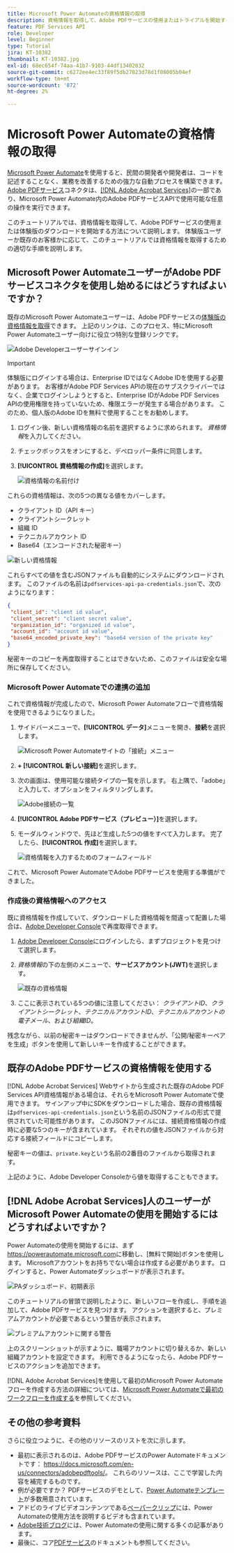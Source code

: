 ```yaml
---
title: Microsoft Power Automateの資格情報の取得
description: 資格情報を取得して、Adobe PDFサービスの使用またはトライアルを開始する方法について説明します。
feature: PDF Services API
role: Developer
level: Beginner
type: Tutorial
jira: KT-10382
thumbnail: KT-10382.jpg
exl-id: 68ec654f-74aa-41b7-9103-44df13402032
source-git-commit: c6272ee4ec33f89f5db27023d78d1f08005b04ef
workflow-type: tm+mt
source-wordcount: '872'
ht-degree: 2%

---
```


# Microsoft Power Automateの資格情報の取得

[Microsoft Power Automate](https://powerautomate.microsoft.com/)を使用すると、民間の開発者や開発者は、コードを記述することなく、業務を改善するための強力な自動プロセスを構築できます。 [Adobe PDFサービス](https://us.flow.microsoft.com/en-us/connectors/shared_adobepdftools/adobe-pdf-services/)コネクタは、[[!DNL Adobe Acrobat Services]](https://developer.adobe.com/document-services)の一部であり、Microsoft Power Automate内のAdobe PDFサービスAPIで使用可能な任意の操作を実行できます。

このチュートリアルでは、資格情報を取得して、Adobe PDFサービスの使用または体験版のダウンロードを開始する方法について説明します。 体験版ユーザーか既存のお客様かに応じて、このチュートリアルでは資格情報を取得するための適切な手順を説明します。

## Microsoft Power AutomateユーザーがAdobe PDFサービスコネクタを使用し始めるにはどうすればよいですか？

既存のMicrosoft Power Automateユーザーは、Adobe PDFサービスの[体験版の資格情報を取得](https://www.adobe.com/go/powerautomate_getstarted)できます。 上記のリンクは、このプロセス、特にMicrosoft Power Automateユーザー向けに役立つ特別な登録リンクです。

![Adobe Developerユーザーサインイン](assets/credentials_1.png)


>[!IMPORTANT]
> 体験版にログインする場合は、Enterprise IDではなくAdobe IDを使用する必要があります。 お客様がAdobe PDF Services APIの現在のサブスクライバーではなく、企業でログインしようとすると、Enterprise IDがAdobe PDF Services APIの使用権限を持っていないため、権限エラーが発生する場合があります。 このため、個人版のAdobe IDを無料で使用することをお勧めします。
>

1. ログイン後、新しい資格情報の名前を選択するように求められます。 *資格情報*&#x200B;を入力してください。
1. チェックボックスをオンにすると、デベロッパー条件に同意します。
1. **[!UICONTROL 資格情報の作成]**&#x200B;を選択します。

   ![資格情報の名前付け](assets/credentials_2.png)

これらの資格情報は、次の5つの異なる値をカバーします。

* クライアント ID（API キー）
* クライアントシークレット
* 組織 ID
* テクニカルアカウント ID
* Base64（エンコードされた秘密キー）

![新しい資格情報](assets/credentials_3.png)

これらすべての値を含むJSONファイルも自動的にシステムにダウンロードされます。 このファイルの名前は`pdfservices-api-pa-credentials.json`で、次のようになります：

```json
{
 "client_id": "client id value",
 "client_secret": "client secret value",
 "organization_id": "organized id value",
 "account_id": "account id value",
 "base64_encoded_private_key": "base64 version of the private key"
}
```

秘密キーのコピーを再度取得することはできないため、このファイルは安全な場所に保存してください。

### Microsoft Power Automateでの連携の追加

これで資格情報が完成したので、Microsoft Power Automateフローで資格情報を使用できるようになりました。

1. サイドバーメニューで、**[!UICONTROL データ]**&#x200B;メニューを開き、**接続**&#x200B;を選択します。

   ![Microsoft Power Automateサイトの「接続」メニュー](assets/credentials_4.png)

1. **+ [!UICONTROL 新しい接続]**&#x200B;を選択します。

1. 次の画面は、使用可能な接続タイプの一覧を示します。 右上隅で、「adobe」と入力して、オプションをフィルタリングします。

   ![Adobe接続の一覧](assets/credentials_5.png)

1. **[!UICONTROL Adobe PDFサービス（プレビュー）]**&#x200B;を選択します。
1. モーダルウィンドウで、先ほど生成した5つの値をすべて入力します。 完了したら、**[!UICONTROL 作成]**&#x200B;を選択します。

   ![資格情報を入力するためのフォームフィールド](assets/credentials_6.png)

これで、Microsoft Power AutomateでAdobe PDFサービスを使用する準備ができました。

### 作成後の資格情報へのアクセス

既に資格情報を作成していて、ダウンロードした資格情報を間違って配置した場合は、[Adobe Developer Console](https://developer.adobe.com/console)で再度取得できます。

1. [Adobe Developer Console](https://developer.adobe.com/console)にログインしたら、まずプロジェクトを見つけて選択します。
1. *資格情報*&#x200B;の下の左側のメニューで、**サービスアカウント(JWT)**&#x200B;を選択します。

   ![既存の資格情報](assets/credentials_7.png)

1. ここに表示されている5つの値に注意してください： *クライアントID*、*クライアントシークレット*、*テクニカルアカウントID*、*テクニカルアカウントの電子メール*、および&#x200B;*組織ID*。

残念ながら、以前の秘密キーはダウンロードできませんが、「公開/秘密キーペアを生成」ボタンを使用して新しいキーを作成することができます。

## 既存のAdobe PDFサービスの資格情報を使用する

[!DNL Adobe Acrobat Services] Webサイトから生成された既存のAdobe PDF Services API資格情報がある場合は、それらをMicrosoft Power Automateで使用できます。 サインアップ中にSDKをダウンロードした場合、既存の資格情報は`pdfservices-api-credentials.json`という名前のJSONファイルの形式で提供されていた可能性があります。 このJSONファイルには、接続資格情報の作成時に必要な5つのキーが含まれています。 それぞれの値をJSONファイルから対応する接続フィールドにコピーします。

秘密キーの値は、`private.key`という名前の2番目のファイルから取得されます。

上記のように、Adobe Developer Consoleから値を取得することもできます。

## [!DNL Adobe Acrobat Services]人のユーザーがMicrosoft Power Automateの使用を開始するにはどうすればよいですか？

Power Automateの使用を開始するには、まず<https://powerautomate.microsoft.com>に移動し、[無料で開始]ボタンを使用します。 Microsoftアカウントをお持ちでない場合は作成する必要があります。 ログインすると、Power Automateダッシュボードが表示されます。

![PAダッシュボード、初期表示](assets/credentials_8.png)

このチュートリアルの冒頭で説明したように、新しいフローを作成し、手順を追加して、Adobe PDFサービスを見つけます。 アクションを選択すると、プレミアムアカウントが必要であるという警告が表示されます。

![プレミアムアカウントに関する警告](assets/credentials_9.png)

上のスクリーンショットが示すように、職場アカウントに切り替えるか、新しい組織アカウントを設定できます。 利用できるようになったら、Adobe PDFサービスのアクションを追加できます。

[!DNL Adobe Acrobat Services]を使用して最初のMicrosoft Power Automateフローを作成する方法の詳細については、[Microsoft Power Automateで最初のワークフローを作成する](https://experienceleague.adobe.com/en/docs/acrobat-services-learn/tutorials/pdfservices/create-workflow-power-automate)を参照してください。

## その他の参考資料

さらに役立つように、その他のリソースのリストを次に示します。

* 最初に表示されるのは、Adobe PDFサービスのPower Automateドキュメントです： <https://docs.microsoft.com/en-us/connectors/adobepdftools/>。 これらのリソースは、ここで学習した内容を補完するものです。
* 例が必要ですか？ PDFサービスのデモとして、[Power Automateテンプレート](https://powerautomate.microsoft.com/en-us/connectors/details/shared_adobepdftools/adobe-pdf-services/)が多数用意されています。
* アドビのライブビデオコンテンツである[ペーパークリップ](https://www.youtube.com/playlist?list=PLcVEYUqU7VRe4sT-Bf8flvRz1XXUyGmtF)には、Power Automateの使用方法を説明するビデオも含まれています。
* [Adobe技術ブログ](https://medium.com/adobetech/tagged/microsoft-power-automate)には、Power Automateの使用に関する多くの記事があります。
* 最後に、コア[PDFサービス](https://developer.adobe.com/document-services/docs/overview/)のドキュメントも参照してください。
